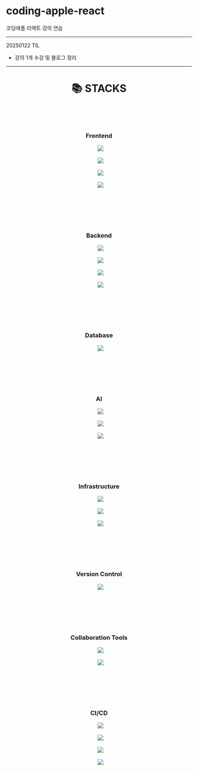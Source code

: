 # coding-apple-react

코딩애플 리액트 강의 연습

---

20250122 TIL 

- 강의 1개 수강 및 블로그 정리





---

<div align=center><h1>📚 STACKS</h1></div>

<div align=center>

  <!-- Frontend -->

  <h3>Frontend</h3>

  <img src="https://img.shields.io/badge/react-61DAFB?style=for-the-badge&logo=react&logoColor=black">

  <img src="https://img.shields.io/badge/javascript-F7DF1E?style=for-the-badge&logo=javascript&logoColor=black">

  <img src="https://img.shields.io/badge/html5-E34F26?style=for-the-badge&logo=html5&logoColor=white">

  <img src="https://img.shields.io/badge/Kakao_Map_API-FFCD00?style=for-the-badge&logo=kakao&logoColor=black">

  <br>

  <!-- Backend -->

  <h3>Backend</h3>

  <img src="https://img.shields.io/badge/java-007396?style=for-the-badge&logo=java&logoColor=white">

  <img src="https://img.shields.io/badge/springboot-6DB33F?style=for-the-badge&logo=springboot&logoColor=white">

  <img src="https://img.shields.io/badge/JPA-59666C?style=for-the-badge&logo=hibernate&logoColor=white">

  <img src="https://img.shields.io/badge/fastapi-009688?style=for-the-badge&logo=fastapi&logoColor=white">

  <br>

  <!-- Database -->

  <h3>Database</h3>

  <img src="https://img.shields.io/badge/mysql-4479A1?style=for-the-badge&logo=mysql&logoColor=white">

  <br>

  <!-- AI -->

  <h3>AI</h3>

  <img src="https://img.shields.io/badge/pytorch-EE4C2C?style=for-the-badge&logo=pytorch&logoColor=white">

  <img src="https://img.shields.io/badge/YOLOv8-00FFFF?style=for-the-badge&logo=yolo&logoColor=black">

  <img src="https://img.shields.io/badge/EfficientNet-FF6F00?style=for-the-badge&logo=tensorflow&logoColor=white">

  <br>

  <!-- Infrastructure -->

  <h3>Infrastructure</h3>

  <img src="https://img.shields.io/badge/aws-232F3E?style=for-the-badge&logo=amazonaws&logoColor=white">

  <img src="https://img.shields.io/badge/docker-2496ED?style=for-the-badge&logo=docker&logoColor=white">

  <img src="https://img.shields.io/badge/jenkins-D24939?style=for-the-badge&logo=jenkins&logoColor=white">

  <br>

  <!-- Version Control -->

  <h3>Version Control</h3>

  <img src="https://img.shields.io/badge/gitlab-FC6D26?style=for-the-badge&logo=gitlab&logoColor=white">

  <br>

  <!-- Collaboration Tools -->

  <h3>Collaboration Tools</h3>

  <img src="https://img.shields.io/badge/jira-0052CC?style=for-the-badge&logo=jira&logoColor=white">

  <img src="https://img.shields.io/badge/notion-000000?style=for-the-badge&logo=notion&logoColor=white">

  <br>

  <!-- CI/CD -->

  <h3>CI/CD</h3>

  <img src="https://img.shields.io/badge/jenkins-D24939?style=for-the-badge&logo=jenkins&logoColor=white">

  <img src="https://img.shields.io/badge/docker-2496ED?style=for-the-badge&logo=docker&logoColor=white">

  <img src="https://img.shields.io/badge/dockerhub-2496ED?style=for-the-badge&logo=docker&logoColor=white">

  <img src="https://img.shields.io/badge/gitlab-FC6D26?style=for-the-badge&logo=gitlab&logoColor=white">

  <br>

</div>
